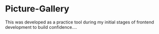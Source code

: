 # Picture-Gallery
This was developed as a practice tool during my initial stages of frontend development to build confidence....
